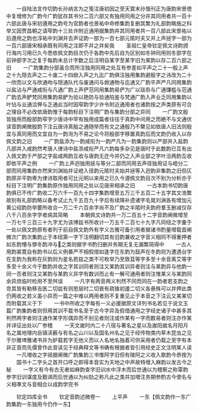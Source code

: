 <!-- { "loadSidebar": true } -->
　　一自陆法言作切韵长孙纳言为之笺注唐初因之至天寳末孙愐刊正为唐韵宋景徳中复增修为广韵今广韵犹存其书分二百六部又有独用同用之分并其同用者共一百十六部此唐与宋初遵用之韵号为官韵者也景祐中命修集韵复删其繁为礼部韵略施之科举又因贾昌朝之请窄韵十三处许附近通用据集韵并其同用者共一百八部此宋景祐以后遵用之韵也淳祐中刘渊并去声证韵一部为一百七部元隂时夫又并上声拯字一部为一百六部唐宋相承既有同用之注即不并之并矣我
　　圣祖仁皇帝钦定佩文诗韵颁行海内习用已久今悉依佩文韵目次仍于各韵中先后自为区别如冬钟同用则冬部字在前钟部字次之复于每韵末总计字数之后注明自某字至某字旧为某韵以存二百六部之旧
　　一广韵集韵分部虽合而所注独用同用之处互有参差如平声之二十一殷上声之十九隠去声之二十废二十四焮入声之九迄广韵俱注独用集韵避殷字之讳改为二十一欣而以文与欣通吻与隠通队代与废通问与焮通物与迄通又广韵平声严凡同用集韵以盐沾与严通咸衔与凡通广韵上声俨范同用集韵易俨为广以琰忝与广通豏槛与范通广韵去声酽梵同用集韵易酽为验以艳防与验通陷鉴与梵通广韵入声业乏同用集韵以叶怗与业通洽狎与乏通此当时因窄韵字少许令附近通用者也诸韵按之声类原有可合之理自不必改依唐韵惟于每韵标目下注明广韵与集韵分部之异同
　　一广韵文殷皆独用而殷部韵窄字少唐诗中罕有独用成篇者往往于真韵中间用之而絶不与文通伏读音韵阐微殷韵下注云唐诗真殷之通随举而有文之通殷乃不槩见如依唐人旧法则殷宜与真同用而文宜自为一韵洵为不易之论今将殷部字移置真韵后而文韵仍收入以存佩文韵之旧
　　一广韵盐添为一韵咸衔为一韵严凡为一韵集韵则以严部并入盐韵凡部并入咸韵然考唐人律诗中盐添咸衔严凡六韵每多杂见是唐时于此数韵已互有出入佩文韵于严部之字盐咸两韵互收与唐韵无迕今并仍之入声业部之字叶洽两韵互收即依平声之例
　　一广韵上声迥独用拯与等分二部而同用去声径独用证与嶝分二部而同用集韵亦然宋刘渊始并证嶝入径韵元隂时夫始并拯等入迥韵非集韵之旧但仄韵原非平韵専为律诗取用者可比元明以来用之已久今遵佩文韵目次不别为分析亦于标目下注明广韵集韵原作独用同用之处以见唐宋相承之旧
　　一古本韵书切韵唐韵俱已不传广韵收二万六千一百九十四字集韵增至五万三千五百二十五字其文浩繁故别有礼部韵略以备考试止九千五百九十字后有续降补遗诸字毛晃刘渊各有增加元黄公绍韵防举要所收合一万二千六百余字尚不及广韵之半隂时夫韵府羣玉删减仅存八千八百余字学者病其简略
　　本朝佩文诗韵共一万二百五十二字音韵阐微增至一万七千三百三十九字尤为该博兹书所收计一万五千二百七十九字凡同纽之字彚于一处以佩文韵原有者列于前自佩文韵外有字义古雅可备引用者据诸书酌量增载首阐微次广韵次集韵止于本纽第一字下注明翻切其有旧韵兼收之字音义相同不得重押者如东韵懵与懜冬韵冲与之类则据字书酌归删并务期无复无漏繁简得中
　　一古人用韵甚寛自有韵书以后义例綦严不相假借如逢字在东韵为鼓声在冬韵则为遭遇台字在支韵为我称在灰韵则为星名若兹之类不可枚举乃至敦苴等字多至十余音离艾等字多至十余义今于数韵并收之字其训同者则注又某韵其训异者则注与某韵异与他韵一同一否者则注又某韵与某韵义异字有数训而止有一解可通用者则注惟某义与某韵同余异庶临时检用不至舛误
　　一凡字有两音两义判然不同而同在一韵者若支韵之竒其皆有勒移吉医二切兹有则思层时二切衰有疏锥初逶二切义各悬殊可以并押此类仍两收之若义虽小异而一篇之中难以两用者则不复重见止于本音之下注云又某某切而附载其义于下
　　一书中所收之字每有一义必援据原文详列书名若见于说文玉篇广韵集韵者则但用其训不载书名至于古今字异及假借通用之字经史诸子中甚多其判然两字者则注通作某字形偶异而不别见者则注或作某有一字而数易者则注亦作某并详征出处以广参稽
　　一天文嵗时内二十八宿与著名之星以及嵗阳嵗名月阳月名之属地理内岳镇渎薮与有名之山川以及国名州名之见于经传物类内草木昆虫之见于尔雅埤雅诸书并为胪载若字无他义而以人名地名独着可供采用者仍载之至字有本非正音而先儒曾作此音读见于经典释文等书确有根据者皆引用经史正文注明某人读
　　一凡増收之字祗据阐微广韵集韵三书惟阿字旧但有陵阿之义收入歌韵今恭按为
　　国书十二字头之首开口呼之即得本音实为天地之中声故特增入麻韵以发古今之秘
　　一字义有今有古无者如麻韵查字旧训水中浮木而后世通以为稽察之称覃韵参字旧训谋度及觐谒而后世通以为纠劾之称凡此之类并加増注务期参酌古今使名与义相凖文与音相合以成韵学完书

　　钦定四库全书
　　钦定音韵述微卷一
　　上平声
　　一东【佩文韵作一东广韵集韵一东独用今仍作一东】
